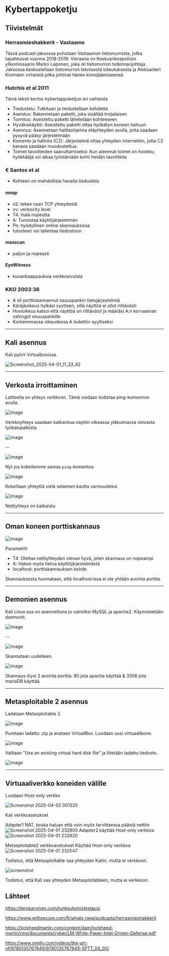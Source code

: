 # Kybertappoketju

## Tiivistelmät

### Herrasmieshakkerit - Vastaamo

Tässä podcast-jaksossa puhutaan Vastaamon tietomurrosta, jotka tapahtuivat vuonna 2018-2019. Vieraana on Keskusrikospoliisin ylikomissaario Marko Leponen, joka oli tietomurron tutkinnanjohtaja.  
Jaksossa keskustellaan tietomurron teknisestä toteutuksesta ja Aleksanteri Kivimäen virheistä jotka johtivat hänen kiinnijäämiseensä.  

### Hutchis et al 2011

Tämä teksti kertoo kybertappoketjun eri vaiheista

- Tiedustelu: Tutkitaan ja tiedustellaan kohdetta
- Aseistus: Rakennetaan paketti, joka sisältää troijalaisen
- Toimitus: Aseistettu paketti lähetetään kohteeseen
- Hyväksikäyttö: Aseistettu paketti ottaa hyökätyn koneen haltuun
- Asennus: Asennetaan haittaohjelma etäyhteyden avulla, jotta saadaan pysyvä pääsy järjestelmään
- Komento ja hallinta (C2): Järjestelmä ottaa yhteyden internettiin, jotta C2 kanava saadaan muodostettua.  
- Toimet tavoitteiden saavuttamiseksi: Kun aiemmat toimet on hoidetu, hyökkääjä voi alkaa työstämään kohti heidän tavoitteita

### € Santos et al 

- Kohteen on mahdollista havaita tiedustelu

#### nmap
- sS: tekee osan TCP yhteydestä
- vv: verbocity level
- T4: lisää nopeutta
- A: Tunnistaa käyttöjärjestelmän
- Pn: hyödyllinen online skannauksissa
- tulosteen voi tallentaa tiedostoon

#### masscan
- paljon ja nopeasti

#### EyeWitness
- kuvankaappauksia verkkosivuista

### KKO 2003:36

- A oli porttiskannannut osuuspankin tietojärjestelmiä
- Käräjäoikeus hylkäsi syytteen, sillä näyttöä ei ollut riittävästi
- Hovioikeus katsoi että näyttöä on riittävästi ja määräsi A:n korvaaman vahingot osuuspankille
- Korkeimmassa oikeudessa A todettiin syylliseksi

---

## Kali asennus

Kali pyörii Virtualboxissa. 

![Screenshot_2025-04-01_11_33_42](https://github.com/user-attachments/assets/9b75f0ea-77e8-4063-8209-1fbcdde6cb97)

--- 

## Verkosta irroittaminen

Laitteella on yhteys verkkoon. Tämä voidaan todistaa ping-komennon avulla.

![image](https://github.com/user-attachments/assets/d9c9bd2e-27af-4c9c-9a70-8a01c95a9a0d)

Verkkoyhteys saadaan katkaistua näytön oikeassa yläkulmassa olevasta työkalupalkista. 

![image](https://github.com/user-attachments/assets/385d7de1-ceef-4b48-876e-326a0772a8ec)

--

![image](https://github.com/user-attachments/assets/cdd9a4bf-c4a4-40ac-afe7-1bcc06a06e0a)

Nyt jos kokeilemme samaa `ping`-komentoa

![image](https://github.com/user-attachments/assets/be3878fc-ce59-462f-972a-98990779b81a)

Kokeillaan yhteyttä vielä selaimen kautta varmuudeksi

![image](https://github.com/user-attachments/assets/37e3e6d3-da80-46c1-86f0-67e64ab08b41)

Nettiyhteys on katkaistu

--- 

## Oman koneen porttiskannaus

![image](https://github.com/user-attachments/assets/765d3f6a-3478-4972-b405-0d46632bd0ec)

Parametrit: 
- T4: Olettaa nettiyhteyden olevan hyvä, joten skannaus on nopeampi
- A: Hakee myös tietoa käyttöjärjestelmästä
- localhost: porttiskannauksen kohde

Skannauksesta huomataan, että localhost:issa ei ole yhtään avointa porttia. 

--- 

## Demonien asennus

Kali Linux:ssa on asennettuna jo valmiiksi MySQL ja apache2. Käynnistetään daemonit. 

![image](https://github.com/user-attachments/assets/6127a59b-0e23-4aa9-bd26-06f53ad058c5)

--

![image](https://github.com/user-attachments/assets/9910894f-bc1e-4d8d-a07c-3b6bd537fe4a)

Skannataan uudelleen. 

![image](https://github.com/user-attachments/assets/2cd5c624-5da0-41fa-a9e2-46db57a19774)

Skannaus löysi 2 avointa porttia: 80 jota apache käyttää & 3306 jota mariaDB käyttää. 

---

## Metasploitable 2 asennus

Ladataan Metasploitable 2. 

![image](https://github.com/user-attachments/assets/33fb2012-df1c-4e48-b9d1-d1865a951cdd)

Puretaan ladattu .zip ja avataan VirtualBox. Luodaan uusi virtuaalikone. 

![image](https://github.com/user-attachments/assets/97ae15fb-b685-4302-8df3-a436e3862b2a)

Valitaan "Use an existing virtual hard disk file" ja liitetään ladattu tiedosto. 

![image](https://github.com/user-attachments/assets/ced175ad-6720-4885-a22f-c94e23fad486)

---

## Virtuaaliverkko koneiden välille

Luodaan Host-only verkko

![Screenshot 2025-04-02 001325](https://github.com/user-attachments/assets/30f1ab68-28cd-4adb-976d-341e7c4a2f07)

Kali verkkoasetukset

Adapter1 NAT, koska haluan että voin myös tarvittaessa päästä nettiin
![Screenshot 2025-04-01 232803](https://github.com/user-attachments/assets/63da5836-0992-46a4-8b01-fc118656b3c4)
Adapter2 käyttää Host-only verkkoa
![Screenshot 2025-04-01 232820](https://github.com/user-attachments/assets/2edf1e6b-c810-4459-a4a3-980a42b15c10)

Metasploitable2 verkkoasetukset
Käyttää Host-only verkkoa
![Screenshot 2025-04-01 232547](https://github.com/user-attachments/assets/c0008d80-1483-4a5b-a236-e99e3f3a0d20)

Todistus, että Metasploitable saa yhteyden Kaliin, mutta ei verkkoon. 

![screenshot](https://github.com/user-attachments/assets/5e812bda-840b-4953-a461-061bc4b8af46)

Todistus, että Kali saa yhteyden Metasploitableen, mutta ei verkkoon.

## Lähteet

https://terokarvinen.com/tunkeutumistestaus/

https://www.withsecure.com/fi/whats-new/podcasts/herrasmieshakkerit

https://lockheedmartin.com/content/dam/lockheed-martin/rms/documents/cyber/LM-White-Paper-Intel-Driven-Defense.pdf

https://www.oreilly.com/videos/the-art-of/9780135767849/9780135767849-SPTT_04_00/
